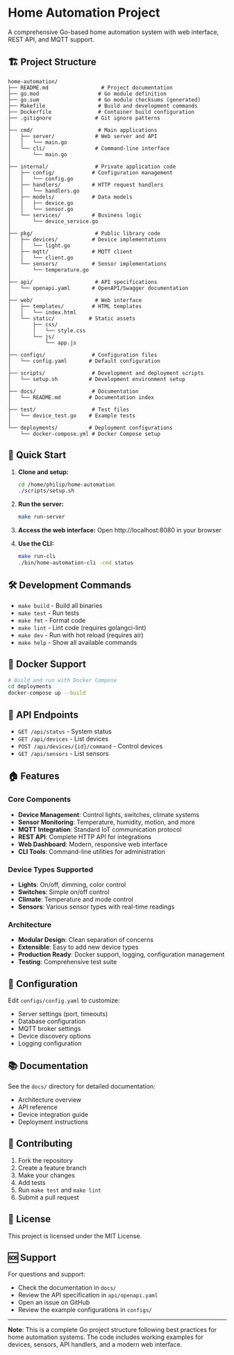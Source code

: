 # Home Automation Project

A comprehensive Go-based home automation system with web interface, REST API, and MQTT support.

## 🏗️ Project Structure

```
home-automation/
├── README.md                 # Project documentation
├── go.mod                   # Go module definition
├── go.sum                   # Go module checksums (generated)
├── Makefile                 # Build and development commands
├── Dockerfile               # Container build configuration
├── .gitignore              # Git ignore patterns
│
├── cmd/                     # Main applications
│   ├── server/             # Web server and API
│   │   └── main.go
│   └── cli/                # Command-line interface
│       └── main.go
│
├── internal/               # Private application code
│   ├── config/            # Configuration management
│   │   └── config.go
│   ├── handlers/          # HTTP request handlers
│   │   └── handlers.go
│   ├── models/            # Data models
│   │   ├── device.go
│   │   └── sensor.go
│   └── services/          # Business logic
│       └── device_service.go
│
├── pkg/                    # Public library code
│   ├── devices/           # Device implementations
│   │   └── light.go
│   ├── mqtt/              # MQTT client
│   │   └── client.go
│   └── sensors/           # Sensor implementations
│       └── temperature.go
│
├── api/                    # API specifications
│   └── openapi.yaml       # OpenAPI/Swagger documentation
│
├── web/                    # Web interface
│   ├── templates/         # HTML templates
│   │   └── index.html
│   └── static/           # Static assets
│       ├── css/
│       │   └── style.css
│       └── js/
│           └── app.js
│
├── configs/               # Configuration files
│   └── config.yaml       # Default configuration
│
├── scripts/               # Development and deployment scripts
│   └── setup.sh          # Development environment setup
│
├── docs/                  # Documentation
│   └── README.md         # Documentation index
│
├── test/                  # Test files
│   └── device_test.go    # Example tests
│
└── deployments/          # Deployment configurations
    └── docker-compose.yml # Docker Compose setup
```

## 🚀 Quick Start

1. **Clone and setup:**
   ```bash
   cd /home/philip/home-automation
   ./scripts/setup.sh
   ```

2. **Run the server:**
   ```bash
   make run-server
   ```

3. **Access the web interface:**
   Open http://localhost:8080 in your browser

4. **Use the CLI:**
   ```bash
   make run-cli
   ./bin/home-automation-cli -cmd status
   ```

## 🛠️ Development Commands

- `make build` - Build all binaries
- `make test` - Run tests
- `make fmt` - Format code
- `make lint` - Lint code (requires golangci-lint)
- `make dev` - Run with hot reload (requires air)
- `make help` - Show all available commands

## 🐳 Docker Support

```bash
# Build and run with Docker Compose
cd deployments
docker-compose up --build
```

## 📡 API Endpoints

- `GET /api/status` - System status
- `GET /api/devices` - List devices
- `POST /api/devices/{id}/command` - Control devices
- `GET /api/sensors` - List sensors

## 🏠 Features

### Core Components
- **Device Management**: Control lights, switches, climate systems
- **Sensor Monitoring**: Temperature, humidity, motion, and more
- **MQTT Integration**: Standard IoT communication protocol
- **REST API**: Complete HTTP API for integrations
- **Web Dashboard**: Modern, responsive web interface
- **CLI Tools**: Command-line utilities for administration

### Device Types Supported
- **Lights**: On/off, dimming, color control
- **Switches**: Simple on/off control
- **Climate**: Temperature and mode control
- **Sensors**: Various sensor types with real-time readings

### Architecture
- **Modular Design**: Clean separation of concerns
- **Extensible**: Easy to add new device types
- **Production Ready**: Docker support, logging, configuration management
- **Testing**: Comprehensive test suite

## 🔧 Configuration

Edit `configs/config.yaml` to customize:
- Server settings (port, timeouts)
- Database configuration
- MQTT broker settings
- Device discovery options
- Logging configuration

## 📚 Documentation

See the `docs/` directory for detailed documentation:
- Architecture overview
- API reference
- Device integration guide
- Deployment instructions

## 🤝 Contributing

1. Fork the repository
2. Create a feature branch
3. Make your changes
4. Add tests
5. Run `make test` and `make lint`
6. Submit a pull request

## 📄 License

This project is licensed under the MIT License.

## 🆘 Support

For questions and support:
- Check the documentation in `docs/`
- Review the API specification in `api/openapi.yaml`
- Open an issue on GitHub
- Review the example configurations in `configs/`

---

**Note**: This is a complete Go project structure following best practices for home automation systems. The code includes working examples for devices, sensors, API handlers, and a modern web interface.